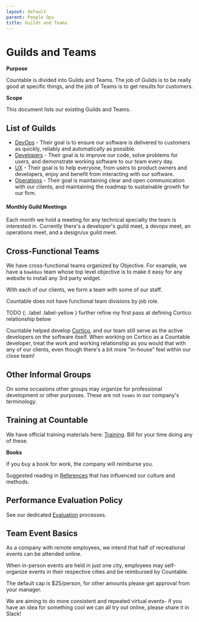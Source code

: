```yaml
---
layout: default
parent: People Ops
title: Guilds and Teams
---
```


# Guilds and Teams

**Purpose**

Countable is divided into Guilds and Teams. The job of Guilds is to be really good at specific things, and the job of Teams is to get results for customers.

**Scope**

This document lists our existing Guilds and Teams.

## List of Guilds

  - [DevOps](../../devops/DEVOPS/) - Their goal is to ensure our software is delivered to customers as quickly, reliably and automatically as possible.
  - [Developers](../../programming/DEVELOPERS/) - Their goal is to improve our code, solve problems for users, and demonstrate working software to our team every day.
  - [UX](ux/UX/) - Their goal is to help everyone, from users to product owners and developers, enjoy and benefit from interacting with our software.
  - [Operations](../../operations/OPERATIONS/) - Their goal is maintaining clear and open communication with our clients, and maintaining the roadmap to sustainable growth for our firm.
  
#### Monthly Guild Meetings

Each month we hold a meeting for any technical specialty the team is interested in. Currently there's a developer's guild meet, a devops meet, an operations meet, and a design/ux guild meet.

## Cross-Functional Teams

We have cross-functional teams organized by Objective. For example, we have a `bawkbox` team whose top level objective is to make it easy for any website to install any 3rd party widget.

With each of our clients, we form a team with some of our staff.

Countable does not have functional team divisions by job role.

TODO
{: .label .label-yellow }
further refine my first pass at defining Cortico relationship below

Countable helped develop [Cortico](https://cortico.ca/), and our team still serve as the active developers on the software itself. When working on Cortico as a Countable developer, treat the work and working relationship as you would that with any of our clients, even though there's a bit more "in-house" feel within our close team!

## Other Informal Groups

On some occasions other groups may organize for professional development
or other purposes. These are not `teams` in our company's terminology.

## Training at Countable

We have official training materials here: [Training](../../programming/TRAINING/). Bill for your time doing any of these.

**Books**

If you buy a book for work, the company will reimburse you.

Suggested reading in [References](../../philosophy/REFERENCES/) that has influenced our culture and methods.

## Performance Evaluation Policy

See our dedicated [Evaluation](../../programming/EVALUATION/) processes.

## Team Event Basics

As a company with remote employees, we intend that half of recreational events can be attended online.

When in-person events are held in just one city, employees may self-organize events in their respective cities and be reimbursed by Countable. 

The default cap is $25/person, for other amounts please get approval from your manager.

We are aiming to do more consistent and repeated virtual events- if you have an idea for something cool we can all try out online, please share it in Slack!
